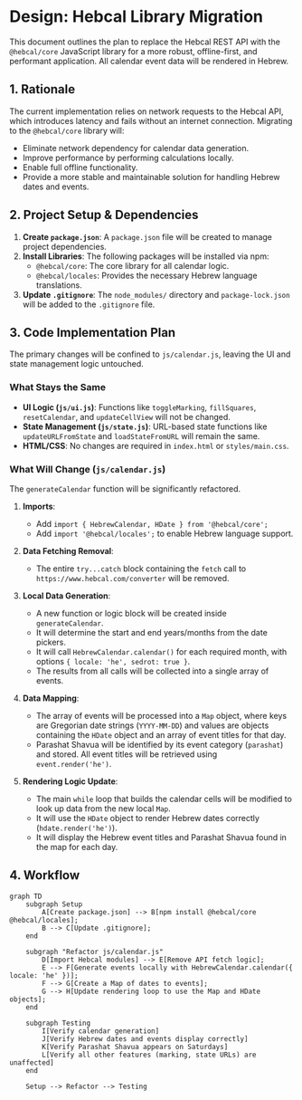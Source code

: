 # Design: Hebcal Library Migration

This document outlines the plan to replace the Hebcal REST API with the `@hebcal/core` JavaScript library for a more robust, offline-first, and performant application. All calendar event data will be rendered in Hebrew.

## 1. Rationale

The current implementation relies on network requests to the Hebcal API, which introduces latency and fails without an internet connection. Migrating to the `@hebcal/core` library will:
-   Eliminate network dependency for calendar data generation.
-   Improve performance by performing calculations locally.
-   Enable full offline functionality.
-   Provide a more stable and maintainable solution for handling Hebrew dates and events.

## 2. Project Setup & Dependencies

1.  **Create `package.json`**: A `package.json` file will be created to manage project dependencies.
2.  **Install Libraries**: The following packages will be installed via npm:
    -   `@hebcal/core`: The core library for all calendar logic.
    -   `@hebcal/locales`: Provides the necessary Hebrew language translations.
3.  **Update `.gitignore`**: The `node_modules/` directory and `package-lock.json` will be added to the `.gitignore` file.

## 3. Code Implementation Plan

The primary changes will be confined to `js/calendar.js`, leaving the UI and state management logic untouched.

### What Stays the Same
-   **UI Logic (`js/ui.js`)**: Functions like `toggleMarking`, `fillSquares`, `resetCalendar`, and `updateCellView` will not be changed.
-   **State Management (`js/state.js`)**: URL-based state functions like `updateURLFromState` and `loadStateFromURL` will remain the same.
-   **HTML/CSS**: No changes are required in `index.html` or `styles/main.css`.

### What Will Change (`js/calendar.js`)

The `generateCalendar` function will be significantly refactored.

1.  **Imports**:
    -   Add `import { HebrewCalendar, HDate } from '@hebcal/core';`
    -   Add `import '@hebcal/locales';` to enable Hebrew language support.

2.  **Data Fetching Removal**:
    -   The entire `try...catch` block containing the `fetch` call to `https://www.hebcal.com/converter` will be removed.

3.  **Local Data Generation**:
    -   A new function or logic block will be created inside `generateCalendar`.
    -   It will determine the start and end years/months from the date pickers.
    -   It will call `HebrewCalendar.calendar()` for each required month, with options `{ locale: 'he', sedrot: true }`.
    -   The results from all calls will be collected into a single array of events.

4.  **Data Mapping**:
    -   The array of events will be processed into a `Map` object, where keys are Gregorian date strings (`YYYY-MM-DD`) and values are objects containing the `HDate` object and an array of event titles for that day.
    -   Parashat Shavua will be identified by its event category (`parashat`) and stored. All event titles will be retrieved using `event.render('he')`.

5.  **Rendering Logic Update**:
    -   The main `while` loop that builds the calendar cells will be modified to look up data from the new local `Map`.
    -   It will use the `HDate` object to render Hebrew dates correctly (`hdate.render('he')`).
    -   It will display the Hebrew event titles and Parashat Shavua found in the map for each day.

## 4. Workflow

```mermaid
graph TD
    subgraph Setup
        A[Create package.json] --> B[npm install @hebcal/core @hebcal/locales];
        B --> C[Update .gitignore];
    end

    subgraph "Refactor js/calendar.js"
        D[Import Hebcal modules] --> E[Remove API fetch logic];
        E --> F[Generate events locally with HebrewCalendar.calendar({ locale: 'he' })];
        F --> G[Create a Map of dates to events];
        G --> H[Update rendering loop to use the Map and HDate objects];
    end

    subgraph Testing
        I[Verify calendar generation]
        J[Verify Hebrew dates and events display correctly]
        K[Verify Parashat Shavua appears on Saturdays]
        L[Verify all other features (marking, state URLs) are unaffected]
    end

    Setup --> Refactor --> Testing